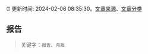 :alarm_clock: 更新时间: 2024-02-06 08:35:30。[文章来源](/README.md)、[文章分类](/TAGS.md)

## 报告


> 关键字：`报告`、`月报`



